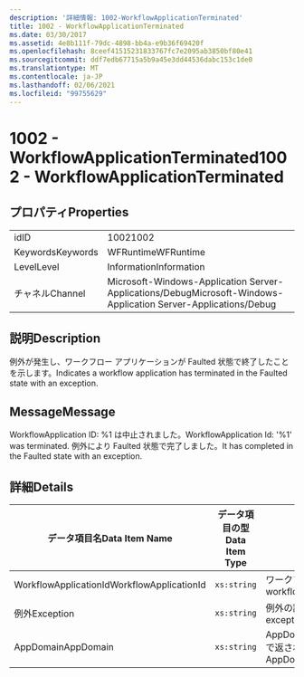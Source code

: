 ```yaml
---
description: '詳細情報: 1002-WorkflowApplicationTerminated'
title: 1002 - WorkflowApplicationTerminated
ms.date: 03/30/2017
ms.assetid: 4e8b111f-79dc-4898-bb4a-e9b36f69420f
ms.openlocfilehash: 8ceef41515231833767fc7e2095ab3850bf80e41
ms.sourcegitcommit: ddf7edb67715a5b9a45e3dd44536dabc153c1de0
ms.translationtype: MT
ms.contentlocale: ja-JP
ms.lasthandoff: 02/06/2021
ms.locfileid: "99755629"
---
```

# <a name="1002---workflowapplicationterminated"></a><span data-ttu-id="f1ef0-103">1002 - WorkflowApplicationTerminated</span><span class="sxs-lookup"><span data-stu-id="f1ef0-103">1002 - WorkflowApplicationTerminated</span></span>

## <a name="properties"></a><span data-ttu-id="f1ef0-104">プロパティ</span><span class="sxs-lookup"><span data-stu-id="f1ef0-104">Properties</span></span>  
  
|||  
|-|-|  
|<span data-ttu-id="f1ef0-105">id</span><span class="sxs-lookup"><span data-stu-id="f1ef0-105">ID</span></span>|<span data-ttu-id="f1ef0-106">1002</span><span class="sxs-lookup"><span data-stu-id="f1ef0-106">1002</span></span>|  
|<span data-ttu-id="f1ef0-107">Keywords</span><span class="sxs-lookup"><span data-stu-id="f1ef0-107">Keywords</span></span>|<span data-ttu-id="f1ef0-108">WFRuntime</span><span class="sxs-lookup"><span data-stu-id="f1ef0-108">WFRuntime</span></span>|  
|<span data-ttu-id="f1ef0-109">Level</span><span class="sxs-lookup"><span data-stu-id="f1ef0-109">Level</span></span>|<span data-ttu-id="f1ef0-110">Information</span><span class="sxs-lookup"><span data-stu-id="f1ef0-110">Information</span></span>|  
|<span data-ttu-id="f1ef0-111">チャネル</span><span class="sxs-lookup"><span data-stu-id="f1ef0-111">Channel</span></span>|<span data-ttu-id="f1ef0-112">Microsoft-Windows-Application Server-Applications/Debug</span><span class="sxs-lookup"><span data-stu-id="f1ef0-112">Microsoft-Windows-Application Server-Applications/Debug</span></span>|  
  
## <a name="description"></a><span data-ttu-id="f1ef0-113">説明</span><span class="sxs-lookup"><span data-stu-id="f1ef0-113">Description</span></span>  

 <span data-ttu-id="f1ef0-114">例外が発生し、ワークフロー アプリケーションが Faulted 状態で終了したことを示します。</span><span class="sxs-lookup"><span data-stu-id="f1ef0-114">Indicates a workflow application has terminated in the Faulted state with an exception.</span></span>  
  
## <a name="message"></a><span data-ttu-id="f1ef0-115">Message</span><span class="sxs-lookup"><span data-stu-id="f1ef0-115">Message</span></span>  

 <span data-ttu-id="f1ef0-116">WorkflowApplication ID: %1 は中止されました。</span><span class="sxs-lookup"><span data-stu-id="f1ef0-116">WorkflowApplication Id: '%1' was terminated.</span></span> <span data-ttu-id="f1ef0-117">例外により Faulted 状態で完了しました。</span><span class="sxs-lookup"><span data-stu-id="f1ef0-117">It has completed in the Faulted state with an exception.</span></span>  
  
## <a name="details"></a><span data-ttu-id="f1ef0-118">詳細</span><span class="sxs-lookup"><span data-stu-id="f1ef0-118">Details</span></span>  
  
|<span data-ttu-id="f1ef0-119">データ項目名</span><span class="sxs-lookup"><span data-stu-id="f1ef0-119">Data Item Name</span></span>|<span data-ttu-id="f1ef0-120">データ項目の型</span><span class="sxs-lookup"><span data-stu-id="f1ef0-120">Data Item Type</span></span>|<span data-ttu-id="f1ef0-121">説明</span><span class="sxs-lookup"><span data-stu-id="f1ef0-121">Description</span></span>|  
|--------------------|--------------------|-----------------|  
|<span data-ttu-id="f1ef0-122">WorkflowApplicationId</span><span class="sxs-lookup"><span data-stu-id="f1ef0-122">WorkflowApplicationId</span></span>|`xs:string`|<span data-ttu-id="f1ef0-123">ワークフロー アプリケーション ID</span><span class="sxs-lookup"><span data-stu-id="f1ef0-123">The workflow application id</span></span>|  
|<span data-ttu-id="f1ef0-124">例外</span><span class="sxs-lookup"><span data-stu-id="f1ef0-124">Exception</span></span>|`xs:string`|<span data-ttu-id="f1ef0-125">例外の詳細</span><span class="sxs-lookup"><span data-stu-id="f1ef0-125">The exception details for the exception</span></span>|  
|<span data-ttu-id="f1ef0-126">AppDomain</span><span class="sxs-lookup"><span data-stu-id="f1ef0-126">AppDomain</span></span>|`xs:string`|<span data-ttu-id="f1ef0-127">AppDomain.CurrentDomain.FriendlyName で返される文字列。</span><span class="sxs-lookup"><span data-stu-id="f1ef0-127">The string returned by AppDomain.CurrentDomain.FriendlyName.</span></span>|
